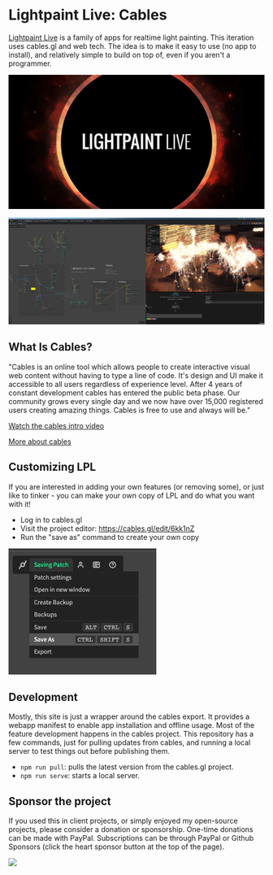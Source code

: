 # Lightpaint Live: Cables

[Lightpaint Live](https://lightpaintlive.com/) is a family of apps for realtime light painting. This iteration uses cables.gl and web tech. The idea is to make it easy to use (no app to install), and relatively simple to build on top of, even if you aren't a programmer. 

![splash](./assets/splash.jpg)

![screenshot](./assets/screenshot.jpg)


## What Is Cables?

"Cables is an online tool which allows people to create interactive visual web content without having to type a line of code.
It's design and UI make it accessible to all users regardless of experience level.
After 4 years of constant development cables has entered the public beta phase.
Our community grows every single day and we now have over 15,000 registered users creating amazing things.
Cables is free to use and always will be."

[Watch the cables intro video](https://www.youtube.com/watch?v=EPFNHYah9F4&ab_channel=cables_gl)

[More about cables](https://cables.gl/press)


## Customizing LPL

If you are interested in adding your own features (or removing some), or just like to tinker - you can make your own copy of LPL and do what you want with it! 

- Log in to cables.gl
- Visit the project editor: https://cables.gl/edit/6kk1nZ
- Run the "save as" command to create your own copy

![save as](./assets/save-as.jpg)


## Development

Mostly, this site is just a wrapper around the cables export. It provides a webapp manifest to enable app installation and offline usage. Most of the feature development happens in the cables project. This repository has a few commands, just for pulling updates from cables, and running a local server to test things out before publishing them. 

- `npm run pull`: pulls the latest version from the cables.gl project.
- `npm run serve`: starts a local server.


## Sponsor the project

If you used this in client projects, or simply enjoyed my open-source projects, please consider a donation or sponsorship. One-time donations can be made with PayPal. Subscriptions can be through PayPal or Github Sponsors (click the heart sponsor button at the top of the page).

[![](https://www.paypalobjects.com/en_US/i/btn/btn_donateCC_LG.gif)](https://www.paypal.com/cgi-bin/webscr?cmd=_s-xclick&hosted_button_id=YGS69CHAE9EQC&source=url)
